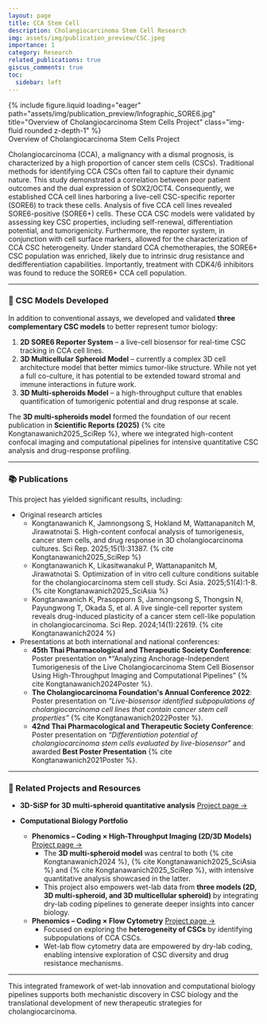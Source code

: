 ```yaml
---
layout: page
title: CCA Stem Cell
description: Cholangiocarcinoma Stem Cell Research
img: assets/img/publication_preview/CSC.jpeg
importance: 1
category: Research
related_publications: true
giscus_comments: true
toc:
  sidebar: left
---
```


<div class="row">
    <div class="col-sm mt-3 mt-md-0">
        {% include figure.liquid loading="eager" path="assets/img/publication_preview/Infographic_SORE6.jpg" title="Overview of Cholangiocarcinoma Stem Cells Project" class="img-fluid rounded z-depth-1" %}
    </div>
</div>
<div class="caption">
    Overview of Cholangiocarcinoma Stem Cells Project
</div>

Cholangiocarcinoma (CCA), a malignancy with a dismal prognosis, is characterized by a high proportion of cancer stem cells (CSCs). Traditional methods for identifying CCA CSCs often fail to capture their dynamic nature. This study demonstrated a correlation between poor patient outcomes and the dual expression of SOX2/OCT4. Consequently, we established CCA cell lines harboring a live-cell CSC-specific reporter (SORE6) to track these cells. Analysis of five CCA cell lines revealed SORE6-positive (SORE6+) cells. These CCA CSC models were validated by assessing key CSC properties, including self-renewal, differentiation potential, and tumorigenicity. Furthermore, the reporter system, in conjunction with cell surface markers, allowed for the characterization of CCA CSC heterogeneity. Under standard CCA chemotherapies, the SORE6+ CSC population was enriched, likely due to intrinsic drug resistance and dedifferentiation capabilities. Importantly, treatment with CDK4/6 inhibitors was found to reduce the SORE6+ CCA cell population.

---

### 🔬 CSC Models Developed

In addition to conventional assays, we developed and validated **three complementary CSC models** to better represent tumor biology:

1. **2D SORE6 Reporter System** – a live-cell biosensor for real-time CSC tracking in CCA cell lines.
2. **3D Multicellular Spheroid Model** – currently a complex 3D cell architecture model that better mimics tumor-like structure. While not yet a full co-culture, it has potential to be extended toward stromal and immune interactions in future work.
3. **3D Multi-spheroids Model** – a high-throughput culture that enables quantification of tumorigenic potential and drug response at scale.

The **3D multi-spheroids model** formed the foundation of our recent publication in **Scientific Reports (2025)** {% cite Kongtanawanich2025_SciRep %}, where we integrated high-content confocal imaging and computational pipelines for intensive quantitative CSC analysis and drug-response profiling.

---

### 📚 Publications

This project has yielded significant results, including:

- Original research articles
  - Kongtanawanich K, Jamnongsong S, Hokland M, Wattanapanitch M, Jirawatnotai S. High-content confocal analysis of tumorigenesis, cancer stem cells, and drug response in 3D cholangiocarcinoma cultures. Sci Rep. 2025;15(1):31387. {% cite Kongtanawanich2025_SciRep %}
  - Kongtanawanich K, Likasitwanakul P, Wattanapanitch M, Jirawatnotai S. Optimization of in vitro cell culture conditions suitable for the cholangiocarcinoma stem cell study. Sci Asia. 2025;51(4):1-8. {% cite Kongtanawanich2025_SciAsia %}
  - Kongtanawanich K, Prasopporn S, Jamnongsong S, Thongsin N, Payungwong T, Okada S, et al. A live single-cell reporter system reveals drug-induced plasticity of a cancer stem cell-like population in cholangiocarcinoma. Sci Rep. 2024;14(1):22619. {% cite Kongtanawanich2024 %}
- Presentations at both international and national conferences:
  - **45th Thai Pharmacological and Therapeutic Society Conference**: Poster presentation on \*“Analyzing Anchorage-Independent Tumorigenesis of the Live Cholangiocarcinoma Stem Cell Biosensor Using High-Throughput Imaging and Computational Pipelines” {% cite Kongtanawanich2024Poster %}.
  - **The Cholangiocarcinoma Foundation's Annual Conference 2022**: Poster presentation on _“Live-biosensor identified subpopulations of cholangiocarcinoma cell lines that contain cancer stem cell properties”_ {% cite Kongtanawanich2022Poster %}.
  - **42nd Thai Pharmacological and Therapeutic Society Conference**: Poster presentation on _“Differentiation potential of cholangiocarcinoma stem cells evaluated by live-biosensor”_ and awarded **Best Poster Presentation** {% cite Kongtanawanich2021Poster %}.

---

### 🔗 Related Projects and Resources

- **3D-SiSP for 3D multi-spheroid quantitative analysis** [Project page →](https://kuchikinamthip.github.io/projects/3D-SiSP/)

- **Computational Biology Portfolio**
  - **Phenomics – Coding × High-Throughput Imaging (2D/3D Models)** [Project page →](https://kuchikinamthip.github.io/projects/HT_imaging/)
    - The **3D multi-spheroid model** was central to both {% cite Kongtanawanich2024 %}, {% cite Kongtanawanich2025_SciAsia %} and {% cite Kongtanawanich2025_SciRep %}, with intensive quantitative analysis showcased in the latter.
    - This project also empowers wet-lab data from **three models (2D, 3D multi-spheroid, and 3D multicellular spheroid)** by integrating dry-lab coding pipelines to generate deeper insights into cancer biology.
  - **Phenomics – Coding × Flow Cytometry** [Project page →](https://kuchikinamthip.github.io/projects/FlowCytometry/)
    - Focused on exploring the **heterogeneity of CSCs** by identifying subpopulations of CCA CSCs.
    - Wet-lab flow cytometry data are empowered by dry-lab coding, enabling intensive exploration of CSC diversity and drug resistance mechanisms.

---

This integrated framework of wet-lab innovation and computational biology pipelines supports both mechanistic discovery in CSC biology and the translational development of new therapeutic strategies for cholangiocarcinoma.
